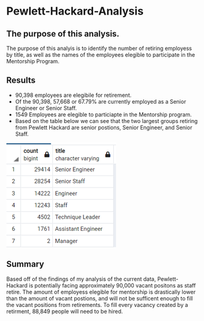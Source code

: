 # Pewlett-Hackard-Analysis
## The purpose of this analysis.
  The purpose of this analyis is to identify the number of retiring employess by title, as well as the names of the employees elegible to participate in the Mentorship Program. 


## Results
* 90,398 employees are elegibile for retirement. 
* Of the 90,398, 57,668 or 67.79% are currently employed as a Senior Engineer or Senior Staff.
* 1549 Employees are elegible to particiapte in the Mentorship program.
* Based on the table below we can see that the two largest groups retiring from Pewlett Hackard are senior postions, Senior Engineer, and Senior Staff. 

![pic1](Data/Retiringtitlesimg.PNG)


## Summary
Based off of the findings of my analysis of the current data, Pewlett-Hackard is potentially facing approximately 90,000 vacant positons as staff retire. The amount of employess elegible for mentorship is drastically lower than the amount of vacant postions, and will not be sufficent enough to fill the vacant positions from retirements. To fill every vacancy created by a retirment, 88,849 people will need to be hired. 






